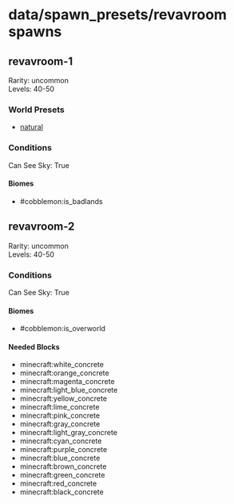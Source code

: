 # data/spawn_presets/revavroom spawns  
  
## revavroom-1  
Rarity: uncommon  
Levels: 40-50  
  
### World Presets  
* [natural](/data/world_presets/natural.md)  
  
### Conditions  
Can See Sky: True  
  
#### Biomes  
  * #cobblemon:is_badlands
  
  
## revavroom-2  
Rarity: uncommon  
Levels: 40-50  
  
### Conditions  
Can See Sky: True  
  
#### Biomes  
  * #cobblemon:is_overworld
  
  
#### Needed Blocks  
  * minecraft:white_concrete
  * minecraft:orange_concrete
  * minecraft:magenta_concrete
  * minecraft:light_blue_concrete
  * minecraft:yellow_concrete
  * minecraft:lime_concrete
  * minecraft:pink_concrete
  * minecraft:gray_concrete
  * minecraft:light_gray_concrete
  * minecraft:cyan_concrete
  * minecraft:purple_concrete
  * minecraft:blue_concrete
  * minecraft:brown_concrete
  * minecraft:green_concrete
  * minecraft:red_concrete
  * minecraft:black_concrete
  
